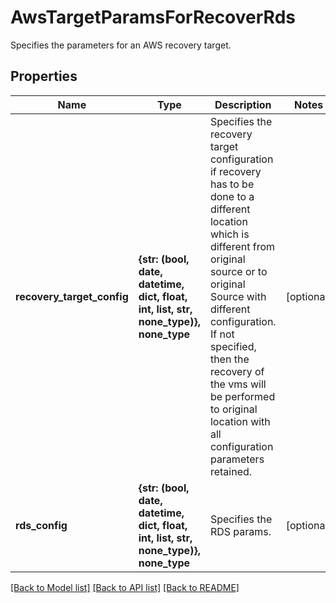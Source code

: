 # AwsTargetParamsForRecoverRds

Specifies the parameters for an AWS recovery target.

## Properties
Name | Type | Description | Notes
------------ | ------------- | ------------- | -------------
**recovery_target_config** | **{str: (bool, date, datetime, dict, float, int, list, str, none_type)}, none_type** | Specifies the recovery target configuration if recovery has to be done to a different location which is different from original source or to original Source with different configuration. If not specified, then the recovery of the vms will be performed to original location with all configuration parameters retained. | [optional] 
**rds_config** | **{str: (bool, date, datetime, dict, float, int, list, str, none_type)}, none_type** | Specifies the RDS params. | [optional] 

[[Back to Model list]](../README.md#documentation-for-models) [[Back to API list]](../README.md#documentation-for-api-endpoints) [[Back to README]](../README.md)


